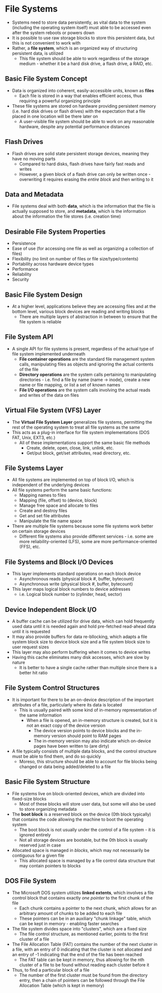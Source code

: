 # File Systems
- Systems need to store data persistently, as vital data to the system (including the operating system itself) must able to be accessed even after the system reboots or powers down
- It is possible to use raw storage blocks to store this persistent data, but this is not convenient to work with
- Rather, a **file system**, which is an organized way of structuring persistent data, is utilized
    - This file system should be able to work regardless of the storage medium - whether it be a hard disk drive, a flash drive, a RAID, etc. 
## Basic File System Concept
- Data is organized into coherent, easily-accessible units, known as **files**
    - Each file is stored in a way that enables efficient access, thus requiring a powerful organizing principle
- These file systems are stored on hardware providing persistent memory (i.e. hard disk drives or flash drives) with the expectation that a file placed in one location will be there later on
    - A user-visible file system should be able to work on any reasonable hardware, despite any potential performance distances
## Flash Drives
- Flash drives are solid state persistent storage devices, meaning they have no moving parts
    - Compared to hard disks, flash drives have fairly fast reads and writes
    - However, a given block of a flash drive can only be written once - overwriting it requires erasing the *entire block* and then writing to it
## Data and Metadata
- File systems deal with both **data**, which is the information that the file is actually supposed to store, and **metadata**, which is the information about the information the file stores (i.e. creation time)
## Desirable File System Properties
- Persistence
- Ease of use (for accessing one file as well as organizing a collection of files)
- Flexibility (no limit on number of files or file size/type/contents)
- Portability across hardware device types
- Performance
- Reliability
- Security
## Basic File System Design
- At a higher level, applications believe they are accessing files and at the bottom level, various block devices are reading and writing blocks
    - There are multiple layers of abstraction in between to ensure that the file system is reliable
## File System API
- A single API for file systems is present, regardless of the actual type of file system implemented underneath
    - **File container operations** are the standard file management system calls, manipulating files as objects and ignoring the actual contents of the file
    - **Directory operations** are the system calls pertaining to manipulating directories - i.e. find a file by name (name -> inode), create a new name or file mapping, or list a set of known names
    - **File I/O operations** are the system calls involving the actual reads and writes of the data on files
## Virtual File System (VFS) Layer
- The **Virtual File System Layer** generalizes file systems, permitting the rest of the operating system to treat all file systems as the same
- This acts as a plug-in interface for file system implementations (DOS FAT, Unix, EXT3, etc.)
    - All of these implementations support the same basic file methods 
        - Create, delete, open, close, link, unlink, etc.
        - Get/put block, get/set attributes, read directory, etc.
## File Systems Layer
- All file systems are implemented on top of block I/O, which is independent of the underlying devices
- All file systems perform the same basic functions:
    - Mapping names to files
    - Mapping (file, offset) to (device, block)
    - Manage free space and allocate to files
    - Create and destroy files
    - Get and set file attributes
    - Manipulate the file name space
- There are multiple file systems because some file systems work better on certain storage devices 
    - Different file systems also provide different services - i.e. some are more reliability-oriented (LFS), some are more performance-oriented (FFS), etc.
## File Systems and Block I/O Devices
- This layer implements standard operations on each block device
    - Asynchronous reads (physical block #, buffer, bytecount)
    - Asynchronous write (physical block #, buffer, bytecount)
- This layer maps logical block numbers to device addresses 
    - i.e. Logical block number to (cylinder, head, sector)
## Device Independent Block I/O
- A buffer cache can be utilized for drive data, which can hold frequently used data until it is needed again and hold pre-fetched read-ahead data until it is requested
- It may also provide buffers for data re-bllocking, which adapts a file system block size to device block size and a file system block size to user request sizes
- This layer may also perform buffering when it comes to device writes
- Having this cache eliminates many disk accesses, which are slow by nature
    - It is better to have a single cache rather than multiple since there is a better hit ratio
## File System Control Structures
- It is important for there to be an on-device description of the important attributes of a file, particularly where its data is located
    - This is usually paired with some kind of in-memory representation of the same information
        - When a file is opened, an in-memory structure is created, but it is not an exact copy of the device version 
            - The device version points to device blocks and the in-memory version should point to RAM pages
            - The in-memory version may also indicate which on-device pages have been written to (are dirty)
- A file typically consists of multiple data blocks, and the control structure must be able to find them, and do so quickly
    - Moreso, this structure should be able to account for file blocks being changed or data being added/deleted to a file 
## Basic File System Structure
- File systems live on block-oriented devices, which are divided into fixed-size blocks
    - Most of these blocks will store user data, but some will also be used to store organizing metadata
- The **boot block** is a reserved block on the device (0th block typically) that contains the code allowing the machine to boot the operating system
    - The boot block is not usually under the control of a file system - it is ignored entirely
    - Not all storage devices are bootable, but the 0th block is usually reserved just in case 
- Allocated space is managed in *blocks*, which may not necessarily be contiguous for a given file
    - This allocated space is managed by a file control data structure that may contain pointers to blocks
## DOS File System
- The Microsoft DOS system utilizes **linked extents**, which involves a file control block that contains exactly *one pointer* to the first chunk of the file
    - Each chunk contains a pointer to the next chunk, which allows for an arbitrary amount of chunks to be added to each file
    - These pointers can be in an auxiliary "chunk linkage" table, which can be kept in memory - enabling faster searches
- The file system divides space into "clusters", which are a fixed size
    - The file control structure, as mentioned earlier, points to the first cluster of a file 
- The File Allocation Table (FAT) contains the number of the next cluster in a file, with an entry of 0 indicating that the cluster is not allocated and an entry of -1 indicating that the end of the file has been reached
    - The FAT table can be kept in memory, thus allowing for the nth cluster of a file to be found without reading each cluster before it
- Thus, to find a particular block of a file
    - The number of the first cluster must be found from the directory entry, then a chain of pointers can be followed through the File Allocation Table (which is kept in memory)
